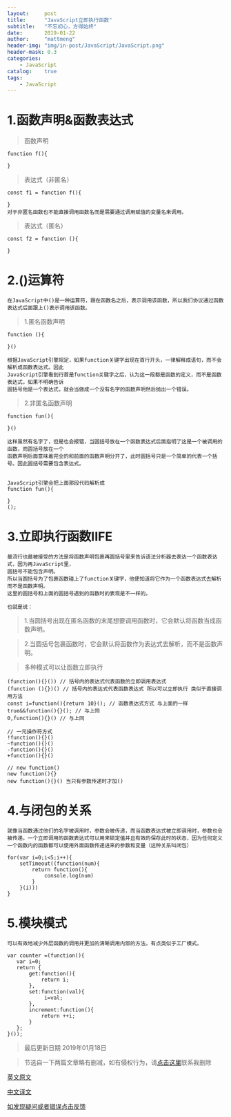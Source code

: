 ```yaml
---
layout:     post
title:      "JavaScript立即执行函数"
subtitle:   "不忘初心，方得始终"
date:       2019-01-22
author:     "mattmeng"
header-img: "img/in-post/JavaScript/JavaScript.png"
header-mask: 0.3
categories:
    - JavaScript 
catalog:    true
tags:
    - JavaScript
---
```



# 1.函数声明&函数表达式

>函数声明

    function f(){

    }

>表达式（非匿名）

    const f1 = function f(){

    }
    对于非匿名函数也不能直接调用函数名而是需要通过调用赋值的变量名来调用。

>表达式（匿名）

    const f2 = function (){

    }

# 2.()运算符

    在JavaScript中()是一种运算符，跟在函数名之后，表示调用该函数，所以我们协议通过函数表达式后面跟上()表示调用该函数。

>1.匿名函数声明

    function (){

    }()

    根据JavaScript引擎规定，如果function关键字出现在首行开头，一律解释成语句，而不会解析成函数表达式。因此
    JavaScript引擎看到行首是function关键字之后，认为这一段都是函数的定义，而不是函数表达式，如果不明确告诉
    圆括号他是一个表达式，就会当做成一个没有名字的函数声明然后抛出一个错误。

>2.非匿名函数声明

    function fun(){

    }()

    这样虽然有名字了，但是也会报错，当圆括号放在一个函数表达式后面指明了这是一个被调用的函数，而圆括号放在一个
    函数声明后面意味着完全的和前面的函数声明分开了，此时圆括号只是一个简单的代表一个括号。因此圆括号需要包含表达式。


    JavaScript引擎会把上面那段代码解析成
    function fun(){

    }
    ();

# 3.立即执行函数IIFE

    最流行也最被接受的方法是将函数声明包裹再圆括号里来告诉语法分析器去表达一个函数表达式，因为再JavaScript里，
    圆括号不能包含声明。
    所以当圆括号为了包裹函数碰上了function关键字，他便知道将它作为一个函数表达式去解析而不是函数声明。
    这里的圆括号和上面的圆括号遇到的函数时的表现是不一样的。

    也就是说：

>1.当圆括号出现在匿名函数的末尾想要调用函数时，它会默认将函数当成函数声明。

>2.当圆括号包裹函数时，它会默认将函数作为表达式去解析，而不是函数声明。

>多种模式可以让函数立即执行

    (function(){}()) // 括号内的表达式代表函数的立即调用表达式
    (function (){})() // 括号内的表达式代表函数表达式 所以可以立即执行 类似于直接调用方法
    const i=function(){return 10}(); // 函数表达式方式 与上面的一样
    true&&function(){}(); // 与上同
    0,function(){}() // 与上同

    // 一元操作符方式
    !function(){}()
    ~function(){}()
    -function(){}()
    +function(){}()

    // new function()
    new function(){}
    new function(){}() 当只有参数传递时才加()

# 4.与闭包的关系

    就像当函数通过他们的名字被调用时，参数会被传递，而当函数表达式被立即调用时，参数也会被传递。一个立即调用的函数表达式可以用来锁定值并且有效的保存此时的状态，因为任何定义一个函数内的函数都可以使用外面函数传递进来的参数和变量（这种关系叫闭包）

    for(var i=0;i<5;i++){
        setTimeout((function(num){
            return function(){
                console.log(num)
            }
        }(i)))
    }

# 5.模块模式

    可以有效地减少外层函数的调用并更加的清晰调用内部的方法，有点类似于工厂模式。

    var counter =(function(){
       var i=0;
       return {
           get:function(){
               return i;
           },
           set:function(val){
                i=val;
           },
           increment:function(){
               return ++i;
           }
       };
    }());
    
>最后更新日期 2019年01月18日

>节选自一下两篇文章略有删减，如有侵权行为，请[点击这里](https://github.com/mattmengCooper/MattMeng_hexo/issues)联系我删除

[英文原文](http://benalman.com/news/2010/11/immediately-invoked-function-expression/#iife)

[中文译文](https://segmentfault.com/a/1190000003985390)

[如发现疑问或者错误点击反馈](https://github.com/mattmengCooper/MattMeng_hexo/issues)
